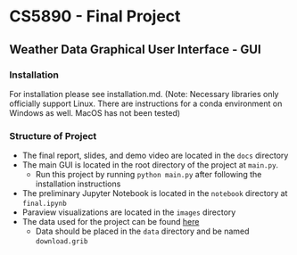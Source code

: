 # CS5890 - Final Project
## Weather Data Graphical User Interface - GUI

### Installation
For installation please see installation.md. 
(Note: Necessary libraries only officially support Linux. There are instructions for a conda environment on Windows as well. MacOS has not been tested)

### Structure of Project
* The final report, slides, and demo video are located in the `docs` directory
* The main GUI is located in the root directory of the project at `main.py`.
  * Run this project by running `python main.py` after following the installation instructions
* The preliminary Jupyter Notebook is located in the `notebook` directory at `final.ipynb`
* Paraview visualizations are located in the `images` directory
* The data used for the project can be found [here](https://drive.google.com/file/d/1Owlb33Q7oWtbxcK0Z92pptqnaI7fZamG/view?usp=sharing)
  * Data should be placed in the `data` directory and be named `download.grib`